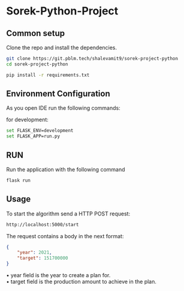 # Sorek-Python-Project

## Common setup

Clone the repo and install the dependencies.

```bash
git clone https://git.pblm.tech/shalevamit9/sorek-project-python
cd sorek-project-python
```

```bash
pip install -r requirements.txt
```

## Environment Configuration
As you open IDE run the following commands:

for development:

```bash
set FLASK_ENV=development
set FLASK_APP=run.py
```

## RUN
Run the application with the following command

```bash
flask run
```

## Usage
To start the algorithm send a HTTP POST request:

```bash
http://localhost:5000/start
```

The request contains a body in the next format:

```json
{ 
    "year": 2021,
    "target": 151700000
}
```

• year field is the year to create a plan for.<br>
• target field is the production amount to achieve in the plan.